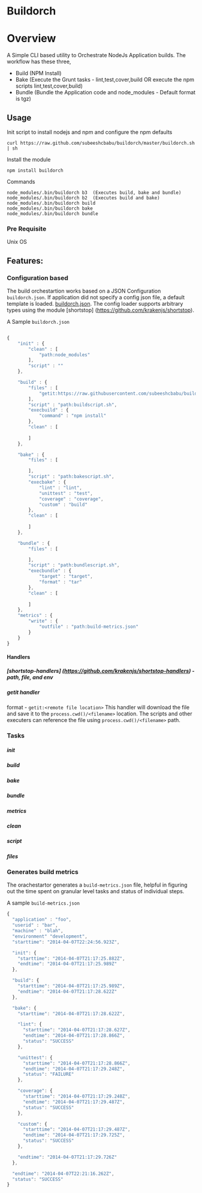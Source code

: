 Buildorch
=========

# Overview
A Simple CLI based utility to Orchestrate NodeJs Application builds.
The workflow has these three,
- Build  (NPM Install)
- Bake   (Execute the Grunt tasks - lint,test,cover,build OR execute the npm scripts lint,test,cover,build)
- Bundle (Bundle the Application code and node_modules - Default format is tgz)

## Usage

Init script to install nodejs and npm and configure the npm defaults

    curl https://raw.github.com/subeeshcbabu/buildorch/master/buildorch.sh | sh

Install the module
	
	npm install buildorch

Commands
	
	node_modules/.bin/buildorch b3  (Executes build, bake and bundle)
	node_modules/.bin/buildorch b2  (Executes build and bake)
	node_modules/.bin/buildorch build
	node_modules/.bin/buildorch bake
	node_modules/.bin/buildorch bundle
	
### Pre Requisite
Unix OS

## Features:

### Configuration based 

The build orchestartion works based on a JSON Configuration `buildorch.json`. If application did not specify a config json file, a default template is loaded. [buildorch.json](https://raw.github.com/subeeshcbabu/buildorch/master/config/buildorch.json). The config loader supports arbitrary types using the module [shortstop] (https://github.com/krakenjs/shortstop).

A Sample `buildorch.json`
```js

{
	"init" : {
		"clean"	: [
			"path:node_modules"
		],
		"script" : ""
	},

	"build" : {
		"files" : [
			"getit:https://raw.githubusercontent.com/subeeshcbabu/buildorch/master/buildorch.sh"
		],
		"script" : "path:buildscript.sh",
		"execbuild" : {
			"command" : "npm install"
		},
		"clean"	: [
			
		]
	},

	"bake" : {
		"files" : [

		],
		"script" : "path:bakescript.sh",
		"execbake" : {
			"lint" : "lint",
			"unittest" : "test",
			"coverage" : "coverage",
			"custom" : "build"
		},
		"clean"	: [
			
		]
	},

	"bundle" : {	
 		"files" : [

		],	
		"script" : "path:bundlescript.sh",
		"execbundle" : {
			"target" : "target",
			"format" : "tar"
		},
		"clean"	: [
			
		]
	},
	"metrics" : {
		"write" : {
			"outfile" : "path:build-metrics.json"
		}
	}
}
```
#### Handlers
##### [shortstop-handlers] (https://github.com/krakenjs/shortstop-handlers) - path, file, and env

##### getit handler
format - `getit:<remote file location>`
This handler will download the file and save it to the `process.cwd()/<filename>` location.
The scripts and other executers can reference the file using `process.cwd()/<filename>` path.

### Tasks

##### init
##### build
##### bake
##### bundle
##### metrics

##### clean
##### script
##### files

### Generates build metrics

The orachestartor generates a `build-metrics.json` file, helpful in figuring out the time spent on granular level tasks and status of individual steps.

A sample `build-metrics.json`

```js
{
  "application" : "foo",
  "userid" : "bar",
  "machine" : "blah",
  "environment" "development",
  "starttime": "2014-04-07T22:24:56.923Z",

  "init": {
    "starttime": "2014-04-07T21:17:25.882Z",
    "endtime": "2014-04-07T21:17:25.989Z"
  },

  "build": {
    "starttime": "2014-04-07T21:17:25.989Z",
    "endtime": "2014-04-07T21:17:28.622Z"
  },

  "bake": {
    "starttime": "2014-04-07T21:17:28.622Z",

    "lint": {
      "starttime": "2014-04-07T21:17:28.627Z",
      "endtime": "2014-04-07T21:17:28.866Z",
      "status": "SUCCESS"
    },

    "unittest": {
      "starttime": "2014-04-07T21:17:28.866Z",
      "endtime": "2014-04-07T21:17:29.248Z",
      "status": "FAILURE"
    },

    "coverage": {
      "starttime": "2014-04-07T21:17:29.248Z",
      "endtime": "2014-04-07T21:17:29.487Z",
      "status": "SUCCESS"
    },

    "custom": {
      "starttime": "2014-04-07T21:17:29.487Z",
      "endtime": "2014-04-07T21:17:29.725Z",
      "status": "SUCCESS"
    },

    "endtime": "2014-04-07T21:17:29.726Z"
  },

  "endtime": "2014-04-07T22:21:16.262Z",
  "status": "SUCCESS"
}
```


